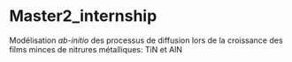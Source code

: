 # Master2_internship
Modélisation *ab-initio* des processus de diffusion lors de la croissance des films minces de nitrures métalliques: TiN et AlN
